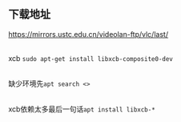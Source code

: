 ## 下载地址
https://mirrors.ustc.edu.cn/videolan-ftp/vlc/last/

<br>xcb `sudo apt-get install libxcb-composite0-dev`

<br>缺少环境先`apt search <>`

<br>xcb依赖太多最后一句话`apt install libxcb-*`